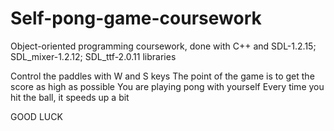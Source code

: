 # Self-pong-game-coursework
Object-oriented programming coursework, done with C++ and SDL-1.2.15; SDL_mixer-1.2.12; SDL_ttf-2.0.11 libraries

Control the paddles with W and S keys
The point of the game is to get the score as high as possible
You are playing pong with yourself
Every time you hit the ball, it speeds up a bit

GOOD LUCK
